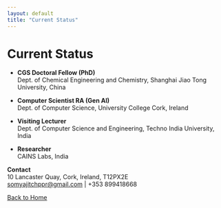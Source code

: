 ```yaml
---
layout: default
title: "Current Status"
---
```


# Current Status

- **CGS Doctoral Fellow (PhD)**  
  Dept. of Chemical Engineering and Chemistry, Shanghai Jiao Tong University, China

- **Computer Scientist RA (Gen AI)**  
  Dept. of Computer Science, University College Cork, Ireland

- **Visiting Lecturer**  
  Dept. of Computer Science and Engineering, Techno India University, India

- **Researcher**  
  CAINS Labs, India

**Contact**  
10 Lancaster Quay, Cork, Ireland, T12PX2E  
[somyajitchppr@gmail.com](mailto:somyajitchppr@gmail.com) | +353 899418668  

[Back to Home](index.md)
